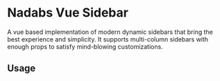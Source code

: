 # Nadabs Vue Sidebar
A vue based implementation of modern dynamic sidebars that bring the best experience and simplicity.
It supports multi-column sidebars with enough props to satisfy mind-blowing customizations.

## Usage